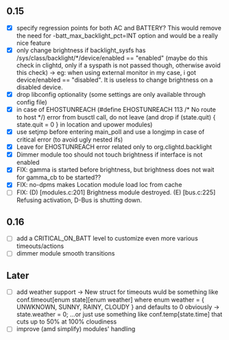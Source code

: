## 0.15
- [x] specify regression points for both AC and BATTERY? This would remove the need for -batt_max_backlight_pct=INT option and would be a really nice feature
- [x] only change brightness if backlight_sysfs has /sys/class/backlight/*/device/enabled == "enabled" (maybe do this check in clightd, only if a syspath is not passed though, otherwise avoid this check) -> eg: when using external monitor in my case, i got device/enabled == "disabled". It is useless to change brightness on a disabled device.
- [x] drop libconfig optionality (some settings are only available through config file)
- [x] in case of EHOSTUNREACH (#define EHOSTUNREACH    113 /* No route to host */) error from busctl call, do not leave (and drop if (state.quit) { state.quit = 0 }  in location and upower modules)
- [x] use setjmp before entering main_poll and use a longjmp in case of critical error (to avoid ugly nested ifs)
- [x] Leave for EHOSTUNREACH error related only to org.clightd.backlight
- [x] Dimmer module too should not touch brightness if interface is not enabled
- [x] FIX: gamma is started before brightness, but brightness does not wait for gamma_cb to be started??
- [x] FIX: no-dpms makes Location module load loc from cache
- [ ] FIX: (D) [modules.c:201]     Brightness module destroyed. (E) [bus.c:225] Refusing activation, D-Bus is shutting down.

## 0.16
- [ ] add a CRITICAL_ON_BATT level to customize even more various timeouts/actions
- [ ] dimmer module smooth transitions

## Later
- [ ] add weather support -> New struct for timeouts wuld be something like conf.timeout[enum state][enum weather] where enum weather = { UNWKNOWN, SUNNY, RAINY, CLOUDY } and defaults to 0 obviously -> state.weather = 0; ...or just use something like conf.temp[state.time] that cuts up to 50% at 100% cloudiness
- [ ] improve (amd simplify) modules' handling
